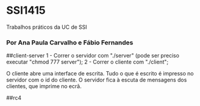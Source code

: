 # SSI1415
Trabalhos práticos da UC de SSI 

### Por Ana Paula Carvalho e Fábio Fernandes

##client-server
1 - Correr o servidor com "./server" (pode ser preciso executar "chmod 777 server");
2 - Correr o cliente com "./client";

O cliente abre uma interface de escrita. Tudo o que é escrito é impresso no servidor com o id do cliente.
O servidor fica à escuta de mensagens dos clientes, que imprime no ecrã.

##rc4

##
